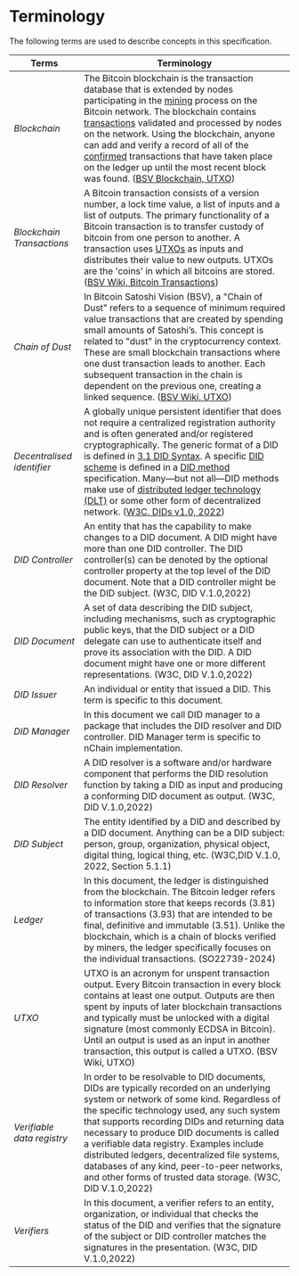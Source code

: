 # Terminology
The following terms are used to describe concepts in this specification. 

|Terms|Terminology|
|-----|-----------|
| _Blockchain_ | The Bitcoin blockchain is the transaction database that is extended by nodes participating in the [mining](https://wiki.bitcoinsv.io/index.php/Mining) process on the Bitcoin network. The blockchain contains [transactions](https://wiki.bitcoinsv.io/index.php/Transactions) validated and processed by nodes on the network. Using the blockchain, anyone can add and verify a record of all of the [confirmed](https://wiki.bitcoinsv.io/index.php/Confirmation) transactions that have taken place on the ledger up until the most recent block was found. ([BSV Blockchain, UTXO](https://wiki.bitcoinsv.io/index.php/Blockchain)) | 
| _Blockchain Transactions_ | A Bitcoin transaction consists of a version number, a lock time value, a list of inputs and a list of outputs. The primary functionality of a Bitcoin transaction is to transfer custody of bitcoin from one person to another. A transaction uses [UTXOs](https://wiki.bitcoinsv.io/index.php/UTXO) as inputs and distributes their value to new outputs. UTXOs are the 'coins' in which all bitcoins are stored. ([BSV Wiki, Bitcoin Transactions](https://wiki.bitcoinsv.io/index.php/Bitcoin_Transactions)) |
| _Chain of Dust_ | In Bitcoin Satoshi Vision (BSV), a "Chain of Dust" refers to a sequence of minimum required value transactions that are created by spending small amounts of Satoshi’s. This concept is related to "dust" in the cryptocurrency context. These are small blockchain transactions where one dust transaction leads to another. Each subsequent transaction in the chain is dependent on the previous one, creating a linked sequence. ([BSV Wiki, UTXO](https://wiki.bitcoinsv.io/index.php/UTXO)) |
| _Decentralised identifier_ | A globally unique persistent identifier that does not require a centralized registration authority and is often generated and/or registered cryptographically. The generic format of a DID is defined in [3.1 DID Syntax](https://www.w3.org/TR/did-core/#did-syntax). A specific [DID scheme](https://www.w3.org/TR/did-core/#dfn-did-schemes) is defined in a [DID method](https://www.w3.org/TR/did-core/#dfn-did-methods) specification. Many—but not all—DID methods make use of [distributed ledger technology (DLT)](https://www.w3.org/TR/did-core/#dfn-distributed-ledger-technology) or some other form of decentralized network. ([W3C. DIDs v1.0, 2022](https://www.w3.org/TR/did-core/#dfn-did-documents))|
| _DID Controller_ | An entity that has the capability to make changes to a DID document. A DID might have more than one DID controller. The DID controller(s) can be denoted by the optional controller property at the top level of the DID document. Note that a DID controller might be the DID subject. (W3C, DID V.1.0,2022) |
| _DID Document_ | A set of data describing the DID subject, including mechanisms, such as cryptographic public keys, that the DID subject or a DID delegate can use to authenticate itself and prove its association with the DID. A DID document might have one or more different representations. (W3C, DID V.1.0,2022) |
| _DID Issuer_ | An individual or entity that  issued a DID. This term is specific to this document. | 
| _DID Manager_ | In this document we call DID manager to a package that includes the DID resolver and DID controller. DID Manager term is specific to nChain implementation.| 
| _DID Resolver_ | A DID resolver is a software and/or hardware component that performs the DID resolution function by taking a DID as input and producing a conforming DID document as output. (W3C, DID V.1.0,2022) |
| _DID Subject_ | The entity identified by a DID and described by a DID document. Anything can be a DID subject: person, group, organization, physical object, digital thing, logical thing, etc. (W3C,DID V.1.0, 2022, Section 5.1.1) |
| _Ledger_ | In this document, the ledger is distinguished from the blockchain. The Bitcoin ledger refers to information store that keeps records (3.81) of transactions (3.93) that are intended to be final, definitive and immutable (3.51). Unlike the blockchain, which is a chain of blocks verified by miners, the ledger specifically focuses on the individual transactions. (SO22739-2024) |
| _UTXO_ | UTXO is an acronym for unspent transaction output. Every Bitcoin transaction in every block contains at least one output. Outputs are then spent by inputs of later blockchain transactions and typically must be unlocked with a digital signature (most commonly ECDSA in Bitcoin). Until an output is used as an input in another transaction, this output is called a UTXO. (BSV Wiki, UTXO) |
| _Verifiable data registry_ | In order to be resolvable to DID documents, DIDs are typically recorded on an underlying system or network of some kind. Regardless of the specific technology used, any such system that supports recording DIDs and returning data necessary to produce DID documents is called a verifiable data registry. Examples include distributed ledgers, decentralized file systems, databases of any kind, peer-to-peer networks, and other forms of trusted data storage. (W3C, DID V.1.0,2022) | 
| _Verifiers_ | In this document, a verifier refers to an entity, organization, or individual that checks the status of the DID and verifies that the signature of the subject or DID controller matches the signatures in the presentation. (W3C, DID V.1.0,2022) | 
















